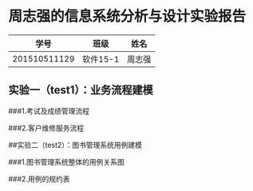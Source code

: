 周志强的信息系统分析与设计实验报告
============
|学号|班级|姓名|
|:---------------:|:------------:|:------------:|
|201510511129|软件15-1|周志强|

## 实验一（test1）：业务流程建模

###1.考试及成绩管理流程

###2.客户维修服务流程

##实验二（test2）：图书管理系统用例建模

###1.图书管理系统整体的用例关系图

###2.用例的规约表


